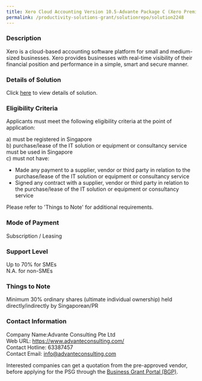 ```yaml
---
title: Xero Cloud Accounting Version 10.5-Advante Package C (Xero Premium Basic Package)
permalink: /productivity-solutions-grant/solutionrepo/solution2248
---
```


### Description

Xero is a cloud-based accounting software platform for small and medium-sized businesses. Xero provides businesses with real-time visibility of their financial position and performance in a simple, smart and secure manner.

### Details of Solution

Click <a href='https://www.gobusiness.gov.sg/images/psg/DesensitisedAdvanteAccountingAnnex3CRwef10June2021_Part_3.pdf' target='_blank' rel='noopener'>here</a> to view details of solution.

### Eligibility Criteria

Applicants must meet the following eligibility criteria at the point of application:

a) must be registered in Singapore <br>
b) purchase/lease of the IT solution or equipment or consultancy service must be used in Singapore <br>
c) must not have:
- Made any payment to a supplier, vendor or third party in relation to the purchase/lease of the IT solution or equipment or consultancy service
- Signed any contract with a supplier, vendor or third party in relation to the purchase/lease of the IT solution or equipment or consultancy service

Please refer to 'Things to Note' for additional requirements.

### Mode of Payment
Subscription / Leasing

### Support Level
Up to 70% for SMEs <br>
N.A. for non-SMEs

### Things to Note
Minimum 30% ordinary shares (ultimate individual ownership) held directly/indirectly by Singaporean/PR

### Contact Information
Company Name:Advante Consulting Pte Ltd <br>Web URL: https://www.advanteconsulting.com/ <br>Contact Hotline: 63387457 <br>Contact Email: info@advanteconsulting.com <br>

Interested companies can get a quotation from the pre-approved vendor, before applying for the PSG through the <a target='_blank' rel='noopener' href='https://www.businessgrants.gov.sg/'>Business Grant Portal (BGP)</a>.
